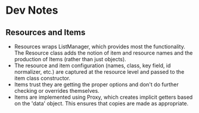 # Dev Notes

## Resources and Items

* Resources wraps ListManager, which provides most the functionality. The Resource class adds the notion of item and resource names and the production of Items (rather than just objects).
* The resource and item configuration (names, class, key field, id normalizer, etc.) are captured at the resource level and passed to the item class constructor.
* Items trust they are getting the proper options and don't do further checking or overrides themselves.
* Items are implemented using Proxy, which creates implicit getters based on the 'data' object. This ensures that copies are made as appropriate.
